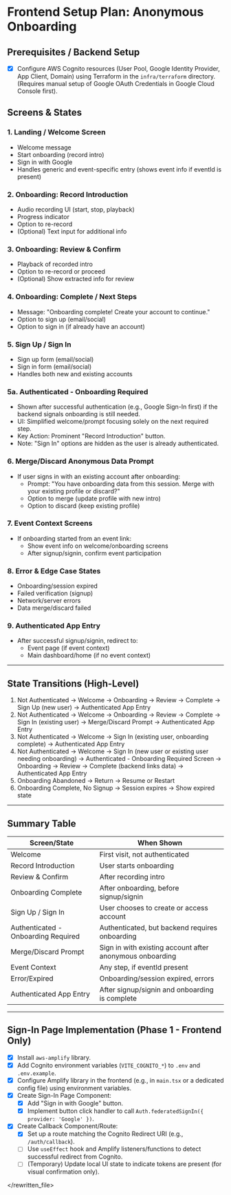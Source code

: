 # Frontend Setup Plan: Anonymous Onboarding

## Prerequisites / Backend Setup

- [x] Configure AWS Cognito resources (User Pool, Google Identity Provider, App Client, Domain) using Terraform in the `infra/terraform` directory. (Requires manual setup of Google OAuth Credentials in Google Cloud Console first).

## Screens & States

### 1. Landing / Welcome Screen
- Welcome message
- Start onboarding (record intro)
- Sign in with Google
- Handles generic and event-specific entry (shows event info if eventId is present)

### 2. Onboarding: Record Introduction
- Audio recording UI (start, stop, playback)
- Progress indicator
- Option to re-record
- (Optional) Text input for additional info

### 3. Onboarding: Review & Confirm
- Playback of recorded intro
- Option to re-record or proceed
- (Optional) Show extracted info for review

### 4. Onboarding: Complete / Next Steps
- Message: "Onboarding complete! Create your account to continue."
- Option to sign up (email/social)
- Option to sign in (if already have an account)

### 5. Sign Up / Sign In
- Sign up form (email/social)
- Sign in form (email/social)
- Handles both new and existing accounts

### 5a. Authenticated - Onboarding Required
- Shown after successful authentication (e.g., Google Sign-In first) if the backend signals onboarding is still needed.
- UI: Simplified welcome/prompt focusing solely on the next required step.
- Key Action: Prominent "Record Introduction" button.
- Note: "Sign In" options are hidden as the user is already authenticated.

### 6. Merge/Discard Anonymous Data Prompt
- If user signs in with an existing account after onboarding:
    - Prompt: "You have onboarding data from this session. Merge with your existing profile or discard?"
    - Option to merge (update profile with new intro)
    - Option to discard (keep existing profile)

### 7. Event Context Screens
- If onboarding started from an event link:
    - Show event info on welcome/onboarding screens
    - After signup/signin, confirm event participation

### 8. Error & Edge Case States
- Onboarding/session expired
- Failed verification (signup)
- Network/server errors
- Data merge/discard failed

### 9. Authenticated App Entry
- After successful signup/signin, redirect to:
    - Event page (if event context)
    - Main dashboard/home (if no event context)

---

## State Transitions (High-Level)

1. Not Authenticated → Welcome → Onboarding → Review → Complete → Sign Up (new user) → Authenticated App Entry
2. Not Authenticated → Welcome → Onboarding → Review → Complete → Sign In (existing user) → Merge/Discard Prompt → Authenticated App Entry
3. Not Authenticated → Welcome → Sign In (existing user, onboarding complete) → Authenticated App Entry
4. Not Authenticated → Welcome → Sign In (new user or existing user needing onboarding) → Authenticated - Onboarding Required Screen → Onboarding → Review → Complete (backend links data) → Authenticated App Entry
5. Onboarding Abandoned → Return → Resume or Restart
6. Onboarding Complete, No Signup → Session expires → Show expired state

---

## Summary Table

| Screen/State                | When Shown                                      |
|-----------------------------|-------------------------------------------------|
| Welcome                     | First visit, not authenticated                  |
| Record Introduction         | User starts onboarding                          |
| Review & Confirm            | After recording intro                           |
| Onboarding Complete         | After onboarding, before signup/signin          |
| Sign Up / Sign In           | User chooses to create or access account        |
| Authenticated - Onboarding Required | Authenticated, but backend requires onboarding |
| Merge/Discard Prompt        | Sign in with existing account after anonymous onboarding |
| Event Context               | Any step, if eventId present                    |
| Error/Expired               | Onboarding/session expired, errors              |
| Authenticated App Entry     | After signup/signin and onboarding is complete  |

---

## Sign-In Page Implementation (Phase 1 - Frontend Only)

- [x] Install `aws-amplify` library.
- [x] Add Cognito environment variables (`VITE_COGNITO_*`) to `.env` and `.env.example`.
- [x] Configure Amplify library in the frontend (e.g., in `main.tsx` or a dedicated config file) using environment variables.
- [x] Create Sign-In Page Component:
    - [x] Add "Sign in with Google" button.
    - [x] Implement button click handler to call `Auth.federatedSignIn({ provider: 'Google' })`.
- [x] Create Callback Component/Route:
    - [x] Set up a route matching the Cognito Redirect URI (e.g., `/auth/callback`).
    - [ ] Use `useEffect` hook and Amplify listeners/functions to detect successful redirect from Cognito.
    - [ ] (Temporary) Update local UI state to indicate tokens are present (for visual confirmation only).

</rewritten_file> 